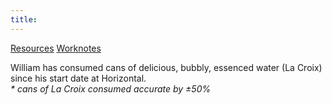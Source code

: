 ```yaml
---
title: 
---
```

<main>
<a class="homepage-link" href="./resources.md">Resources</a>
<a class="homepage-link" href="./worknotes.md">Worknotes</a>
</main>

<footer>
<p>William has consumed <span id="la-croix"></span> cans of delicious, bubbly, essenced water (La Croix) since his start date at Horizontal.<br/>
<em class="lighten-up"> * cans of La Croix consumed accurate by ±50%</em></p>
</footer>

<script src="./la-croix.js"></script>